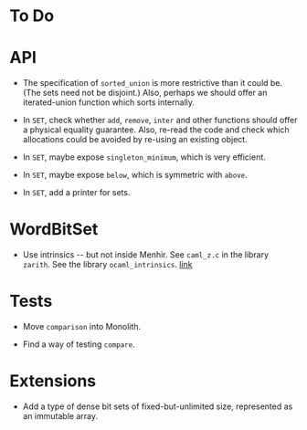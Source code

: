 # To Do

# API

* The specification of `sorted_union` is more restrictive
  than it could be. (The sets need not be disjoint.)
  Also, perhaps we should offer an iterated-union function
  which sorts internally.

* In `SET`, check whether `add`, `remove`, `inter`
  and other functions
  should offer a physical equality guarantee.
  Also, re-read the code and check which allocations could be avoided
  by re-using an existing object.

* In `SET`, maybe expose `singleton_minimum`, which is very efficient.

* In `SET`, maybe expose `below`, which is symmetric with `above`.

* In `SET`, add a printer for sets.

# WordBitSet

* Use intrinsics -- but not inside Menhir.
  See `caml_z.c` in the library `zarith`.
  See the library `ocaml_intrinsics`.
  [link](https://github.com/janestreet/ocaml_intrinsics_kernel/blob/master/src/int.mli)

# Tests

* Move `comparison` into Monolith.

* Find a way of testing `compare`.

# Extensions

* Add a type of dense bit sets of fixed-but-unlimited size,
  represented as an immutable array.
